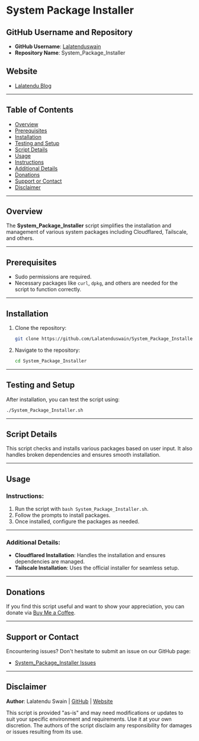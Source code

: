 # **System Package Installer**

## GitHub Username and Repository
- **GitHub Username**: [Lalatenduswain](https://github.com/Lalatenduswain/)
- **Repository Name**: System_Package_Installer

## Website
- [Lalatendu Blog](https://blog.lalatendu.info/)

---

## Table of Contents

- [Overview](#overview)
- [Prerequisites](#prerequisites)
- [Installation](#installation)
- [Testing and Setup](#testing-and-setup)
- [Script Details](#script-details)
- [Usage](#usage)
- [Instructions](#instructions)
- [Additional Details](#additional-details)
- [Donations](#donations)
- [Support or Contact](#support-or-contact)
- [Disclaimer](#disclaimer)

---

## Overview
The **System_Package_Installer** script simplifies the installation and management of various system packages including Cloudflared, Tailscale, and others.

---

## Prerequisites
- Sudo permissions are required.
- Necessary packages like `curl`, `dpkg`, and others are needed for the script to function correctly.

---

## Installation
1. Clone the repository:
   ```bash
   git clone https://github.com/Lalatenduswain/System_Package_Installer.git
   ```
2. Navigate to the repository:
   ```bash
   cd System_Package_Installer
   ```

---

## Testing and Setup
After installation, you can test the script using:
```bash
./System_Package_Installer.sh
```

---

## Script Details
This script checks and installs various packages based on user input. It also handles broken dependencies and ensures smooth installation.

---

## Usage

### Instructions:
1. Run the script with `bash System_Package_Installer.sh`.
2. Follow the prompts to install packages.
3. Once installed, configure the packages as needed.

---

### Additional Details:
- **Cloudflared Installation**: Handles the installation and ensures dependencies are managed.
- **Tailscale Installation**: Uses the official installer for seamless setup.

---

## Donations
If you find this script useful and want to show your appreciation, you can donate via [Buy Me a Coffee](https://www.buymeacoffee.com/lalatendu.swain).

---

## Support or Contact
Encountering issues? Don't hesitate to submit an issue on our GitHub page:
- [System_Package_Installer Issues](https://github.com/Lalatenduswain/System_Package_Installer/issues)

---

## Disclaimer
**Author**: Lalatendu Swain | [GitHub](https://github.com/Lalatenduswain/) | [Website](https://blog.lalatendu.info/)

This script is provided "as-is" and may need modifications or updates to suit your specific environment and requirements. Use it at your own discretion. The authors of the script disclaim any responsibility for damages or issues resulting from its use.
